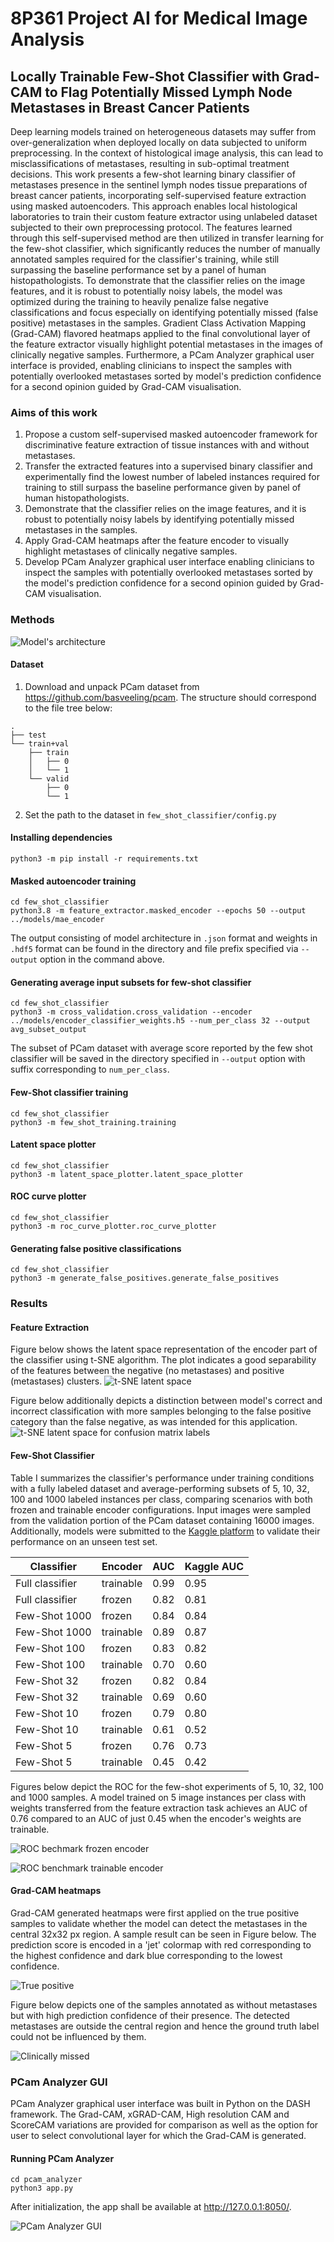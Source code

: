 # 8P361 Project AI for Medical Image Analysis

## Locally Trainable Few-Shot Classifier with Grad-CAM to Flag Potentially Missed Lymph Node Metastases in Breast Cancer Patients
Deep learning models trained on heterogeneous datasets may suffer from over-generalization when deployed locally on data subjected to uniform preprocessing. In the context of histological image analysis, this can lead to misclassifications of metastases, resulting in sub-optimal treatment decisions. This work presents a few-shot learning binary classifier of metastases presence in the sentinel lymph nodes tissue preparations of breast cancer patients, incorporating self-supervised feature extraction using masked autoencoders. This approach enables local histological laboratories to train their custom feature extractor using unlabeled dataset subjected to their own preprocessing protocol. The features learned through this self-supervised method are then utilized in transfer learning for the few-shot classifier, which significantly reduces the number of manually annotated samples required for the classifier's training, while still surpassing the baseline performance set by a panel of human histopathologists. To demonstrate that the classifier relies on the image features, and it is robust to potentially noisy labels, the model was optimized during the training to heavily penalize false negative classifications and focus especially on identifying potentially missed (false positive) metastases in the samples. Gradient Class Activation Mapping (Grad-CAM) flavored heatmaps applied to the final convolutional layer of the feature extractor visually highlight potential metastases in the images of clinically negative samples. Furthermore, a PCam Analyzer graphical user interface is provided, enabling clinicians to inspect the samples with potentially overlooked metastases sorted by model's prediction confidence for a second opinion guided by Grad-CAM visualisation.

### Aims of this work

1. Propose a custom self-supervised masked autoencoder framework for discriminative feature extraction of tissue instances with and without metastases.
2. Transfer the extracted features into a supervised binary classifier and experimentally find the lowest number of labeled instances required for training to still surpass the baseline performance given by panel of human histopathologists.
3. Demonstrate that the classifier relies on the image features, and it is robust to potentially noisy labels by identifying potentially missed metastases in the samples.  
4. Apply Grad-CAM heatmaps after the feature encoder to visually highlight metastases of clinically negative samples.
5. Develop PCam Analyzer graphical user interface enabling clinicians to inspect the samples with potentially overlooked metastases sorted by the model's prediction confidence for a second opinion guided by Grad-CAM visualisation.


### Methods

![Model's architecture](assets/8p361_project2.drawio.png)

#### Dataset
1. Download and unpack PCam dataset from https://github.com/basveeling/pcam. The structure should correspond to the file tree below:

```
.
├── test
└── train+val
    ├── train
    │   ├── 0
    │   └── 1
    └── valid
        ├── 0
        └── 1
```

2. Set the path to the dataset in `few_shot_classifier/config.py`

#### Installing dependencies
```
python3 -m pip install -r requirements.txt
```

#### Masked autoencoder training
```
cd few_shot_classifier
python3.8 -m feature_extractor.masked_encoder --epochs 50 --output ../models/mae_encoder
```

The output consisting of model architecture in `.json` format 
and weights in `.hdf5` format can be found in the directory and file prefix 
specified via `--output` option in the command above.

#### Generating average input subsets for few-shot classifier
```
cd few_shot_classifier
python3 -m cross_validation.cross_validation --encoder ../models/encoder_classifier_weights.h5 --num_per_class 32 --output avg_subset_output
```

The subset of PCam dataset with average score reported by the few shot classifier will be saved in the directory 
specified in `--output` option with suffix corresponding to `num_per_class`.

#### Few-Shot classifier training
```
cd few_shot_classifier
python3 -m few_shot_training.training
```

#### Latent space plotter
```
cd few_shot_classifier
python3 -m latent_space_plotter.latent_space_plotter
```

#### ROC curve plotter
```
cd few_shot_classifier
python3 -m roc_curve_plotter.roc_curve_plotter
```

#### Generating false positive classifications
```
cd few_shot_classifier
python3 -m generate_false_positives.generate_false_positives
```

### Results
#### Feature Extraction
Figure below shows the latent space 
representation of the encoder part of the classifier using t-SNE algorithm. 
The plot indicates a good separability of the features between the negative
(no metastases) and positive (metastases) clusters.
![t-SNE latent space](assets/latent_space_legend.png)

Figure below additionally depicts a distinction
between model's correct and incorrect classification with more samples 
belonging to the false positive category than the false negative, 
as was intended for this application. 
![t-SNE latent space for confusion matrix labels](assets/latent_space3.png)


#### Few-Shot Classifier
Table I summarizes the classifier's performance under training conditions with a fully labeled dataset and 
average-performing subsets of 5, 10, 32, 100 and 1000 labeled instances per class, 
comparing scenarios with both frozen and trainable encoder configurations. 
Input images were sampled from the validation portion of the PCam dataset containing 16000 images. 
Additionally, models were submitted to the [Kaggle platform](https://www.kaggle.com/competitions/histopathologic-cancer-detection) to validate their performance on an unseen test set.

| Classifier       | Encoder    | AUC  | Kaggle AUC |
|------------------|------------|------|------------|
| Full classifier  | trainable  | 0.99 | 0.95       |
| Full classifier  | frozen     | 0.82 | 0.81       |
| Few-Shot 1000    | frozen     | 0.84 | 0.84       |
| Few-Shot 1000    | trainable  | 0.89 | 0.87       |
| Few-Shot 100     | frozen     | 0.83 | 0.82       |
| Few-Shot 100     | trainable  | 0.70 | 0.60       |
| Few-Shot 32      | frozen     | 0.82 | 0.84       |
| Few-Shot 32      | trainable  | 0.69 | 0.60       |
| Few-Shot 10      | frozen     | 0.79 | 0.80       |
| Few-Shot 10      | trainable  | 0.61 | 0.52       |
| Few-Shot 5       | frozen     | 0.76 | 0.73       |
| Few-Shot 5       | trainable  | 0.45 | 0.42       |

Figures below depict the ROC for the few-shot experiments 
of 5, 10, 32, 100 and 1000 samples. A model trained on 5 image 
instances per class with weights transferred from the feature 
extraction task achieves an AUC of 0.76 compared to an AUC of just 0.45 when the encoder's weights are trainable. 

![ROC bechmark frozen encoder](assets/ROC_benchmark.png)

![ROC benchmark trainable encoder](assets/ROC_benchmark_trainable.png)

#### Grad-CAM heatmaps
Grad-CAM generated heatmaps were first applied on the true positive samples to validate whether the model 
can detect the metastases in the central 32x32 px region. A sample result can be seen in 
Figure below. The prediction score is encoded in a 'jet' colormap with red corresponding to
the highest confidence and dark blue corresponding to the lowest confidence. 

![True positive](assets/true_positive2.png)

Figure below depicts one of the samples annotated as without metastases but with high prediction confidence of their presence. The detected metastases are outside the central region and hence the ground truth label could not be influenced by them.

![Clinically missed](assets/clinically_missed.png)

### PCam Analyzer GUI
PCam Analyzer graphical user interface was built in Python on the DASH framework. The Grad-CAM, xGRAD-CAM, High resolution CAM and ScoreCAM variations are provided for comparison as well as the option
for user to select convolutional layer for which the Grad-CAM is generated.

#### Running PCam Analyzer
```
cd pcam_analyzer
python3 app.py
```
After initialization, the app shall be available at http://127.0.0.1:8050/.


![PCam Analyzer GUI](assets/pcam_gui.png)

